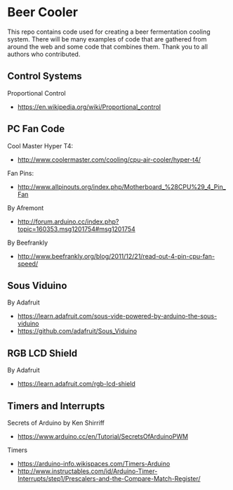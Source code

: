 Beer Cooler
===

This repo contains code used for creating a beer fermentation cooling system.
There will be many examples of code that are gathered from around the web and
some code that combines them.  Thank you to all authors who contributed.

Control Systems
---

Proportional Control

- https://en.wikipedia.org/wiki/Proportional_control

PC Fan Code
---

Cool Master Hyper T4:

- http://www.coolermaster.com/cooling/cpu-air-cooler/hyper-t4/

Fan Pins:

- http://www.allpinouts.org/index.php/Motherboard_%28CPU%29_4_Pin_Fan

By Afremont

- http://forum.arduino.cc/index.php?topic=160353.msg1201754#msg1201754

By Beefrankly

- http://www.beefrankly.org/blog/2011/12/21/read-out-4-pin-cpu-fan-speed/

Sous Viduino
---

By Adafruit

- https://learn.adafruit.com/sous-vide-powered-by-arduino-the-sous-viduino
- https://github.com/adafruit/Sous_Viduino

RGB LCD Shield
---

By Adafruit

- https://learn.adafruit.com/rgb-lcd-shield

Timers and Interrupts
---

Secrets of Arduino by Ken Shirriff

- https://www.arduino.cc/en/Tutorial/SecretsOfArduinoPWM

Timers

- https://arduino-info.wikispaces.com/Timers-Arduino
- http://www.instructables.com/id/Arduino-Timer-Interrupts/step1/Prescalers-and-the-Compare-Match-Register/
